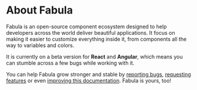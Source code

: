 # About Fabula

Fabula is an open-source component ecosystem designed to help developers across the world deliver beautiful applications. It focus on making it easier to customize everything inside it, from components all the way to variables and colors. 

It is currently on a beta version for **React** and **Angular**, which means you can stumble across a few bugs while working with it. 

You can help Fabula grow stronger and stable by [reporting bugs](/docs/getting-started/contributing/#reporting-bugs), [requesting features](/docs/getting-started/contributing/#requesting-features) or even [improving this documentation](/docs/getting-started/contributing/#improving-docs). Fabula is yours, too!